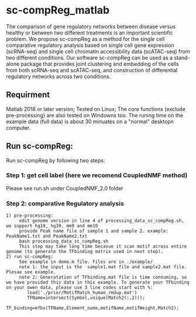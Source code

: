 # sc-compReg_matlab
 The comparison of gene regulatory networks between disease versus healthy or between two different treatments is an important scientific problem. We propose sc-compReg as a method for the single cell comparative regulatory analysis based on single cell gene expression (scRNA-seq) and single cell chromatin accessibility data (scATAC-seq) from two different conditions. Our software sc-compReg can be used as a stand-alone package that provides joint clustering and embedding of the cells from both scRNA-seq and scATAC-seq, and construction of differential regulatory networks across two conditions.

## Requirment
Matlab 2018 or later version; Tested on Linux; The core functions (exclude pre-processing) are also tested on Windowns too.
The runing time on the example data (full data) is about 30 minuates on a "normal" desktopn computer.


## Run sc-compReg:

Run sc-compReg by following two steps:

### Step 1: get cell label (here we recomend CoupledNMF method)

Please see run.sh under CoupledNMF_2.0 folder

### Step 2: comparative Regulatory analysis
    1) pre-processing: 
         edit genome version in line 4 of processing_data_sc_compReg.sh, we support hg19, hg39, mm9 and mm10
         provide Peak name file of sample 1 and sample 2. example: PeakName1.txt and PeakName2.txt
         bash processing_data_sc_compReg.sh
         This step may take long time becasue it scan motif across entire genome (to generate the TFbinding matrix used in next step).
    2) run sc-compReg:
         See example in demo.m file. Files are in ./example/
         note 1: the input is the  sample1.mat file and sample2.mat file. Plesae see example.
         note 2: Generatation of TFbinding.mat file is time consuming, so we have provided this data in this example. To generate your TFbinding on your owen data, please use 3 line codes start with %:
            load('./prior/MotifMatch_human_rmdup.mat')
            TFName=intersect(Symbol,unique(Match2(:,2)));
            TF_binding=mfbs(TFName,Element_name,motifName,motifWeight,Match2);

